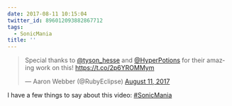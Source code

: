 ```yaml
---
date: 2017-08-11 10:15:04
twitter_id: 896012093882867712
tags:
  - SonicMania
title: ''
---
```


<blockquote class="twitter-tweet"><p lang="en" dir="ltr">Special thanks to <a href="https://twitter.com/tyson_hesse?ref_src=twsrc%5Etfw">@tyson_hesse</a> and <a href="https://twitter.com/HyperPotions?ref_src=twsrc%5Etfw">@HyperPotions</a> for their amazing work on this! <a href="https://t.co/2p6YROMMym">https://t.co/2p6YROMMym</a></p>&mdash; Aaron Webber (@RubyEclipse) <a href="https://twitter.com/RubyEclipse/status/895814779318575104?ref_src=twsrc%5Etfw">August 11, 2017</a></blockquote>
<script async src="https://platform.twitter.com/widgets.js" charset="utf-8"></script>

I have a few things to say about this video: [#SonicMania](https://twitter.com/hashtag/SonicMania)
